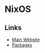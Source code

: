 # NixOS

## Links

- [Main Website](https://nixos.org)
- [Packages](https://search.nixos.org/packages)

